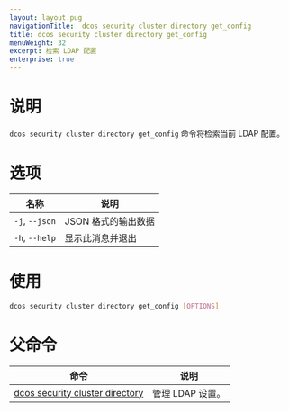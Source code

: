 ```yaml
---
layout: layout.pug
navigationTitle:  dcos security cluster directory get_config
title: dcos security cluster directory get_config
menuWeight: 32
excerpt: 检索 LDAP 配置
enterprise: true
---
```


# 说明

`dcos security cluster directory get_config` 命令将检索当前 LDAP 配置。

# 选项

| 名称 | 说明 |
|----------|---------------|
|`-j`, `--json`| JSON 格式的输出数据|
|`-h`, `--help`| 显示此消息并退出|

# 使用

```bash
dcos security cluster directory get_config [OPTIONS]
```

# 父命令

| 命令 | 说明 |
|---------|-------------|
| [dcos security cluster directory](/mesosphere/dcos/cn/2.0/cli/command-reference/dcos-security/dcos-security-cluster/dcos-security-cluster-directory/) | 管理 LDAP 设置。 |

